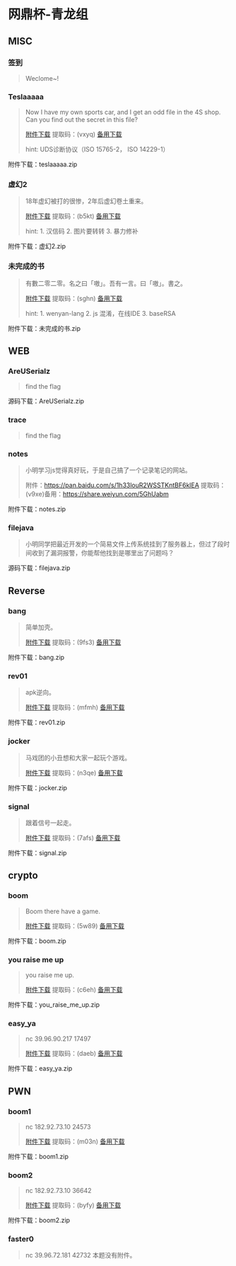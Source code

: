 # 网鼎杯-青龙组

## MISC

### 签到
> Weclome~!



### Teslaaaaa
> Now I have my own sports car, and I get an odd file in the 4S shop. Can you find out the secret in this file?
>
> [附件下载](https://pan.baidu.com/s/1R_iKyeGFjSRpgVKIS7AUzg) 提取码：(vxyq) [备用下载](https://share.weiyun.com/56wAilJ)
>
> hint: UDS诊断协议（ISO 15765-2， ISO 14229-1）

附件下载：teslaaaaa.zip



### 虚幻2

> 18年虚幻被打的很惨，2年后虚幻卷土重来。
>
> [附件下载](https://pan.baidu.com/s/1S1DpB7mNmvLUQl-QxeIyHg) 提取码：(b5kt) [备用下载](https://share.weiyun.com/56uQA6g)
>
> hint: 1. 汉信码 2. 图片要转转 3. 暴力修补

附件下载：虚幻2.zip



### 未完成的书
> 有數二零二零。名之曰「嗷」。吾有一言。曰「嗷」。書之。
>
> [附件下载](https://pan.baidu.com/s/19DNXzlUSGLQXbViD5QUoeQ) 提取码：(sghn) [备用下载](https://share.weiyun.com/5LcDULm)
>
> hint: 1. wenyan-lang 2. js 混淆，在线IDE 3. baseRSA

附件下载：未完成的书.zip



## WEB

### AreUSerialz
> find the flag

源码下载：AreUSerialz.zip



### trace
> find the flag



### notes
> 小明学习js觉得真好玩，于是自⼰搞了一个记录笔记的网站。
>
> 附件：https://pan.baidu.com/s/1h33louR2WSSTKntBF6klEA 提取码：(v9xe)备用：https://share.weiyun.com/5GhUabm

附件下载：notes.zip



### filejava
> 小明同学把最近开发的一个简易文件上传系统挂到了服务器上，但过了段时间收到了漏洞报警，你能帮他找到是哪里出了问题吗？

源码下载：filejava.zip



## Reverse

### bang
> 简单加壳。
>
> [附件下载](https://pan.baidu.com/s/1079f9PapvZyn2qMmHvHBug) 提取码：(9fs3) [备用下载](https://share.weiyun.com/5N7KJsg)

附件下载：bang.zip



### rev01
> apk逆向。
>
> [附件下载](https://pan.baidu.com/s/1Ozux3g3JceBMWvZDYTfhoA) 提取码：(mfmh) [备用下载](https://share.weiyun.com/5tOJDfd)

附件下载：rev01.zip



### jocker
> 马戏团的小丑想和大家一起玩个游戏。
>
> [附件下载](https://pan.baidu.com/s/1dDhlUw0HE2cBAcpY_QLsVw) 提取码：(n3qe) [备用下载](https://share.weiyun.com/57tAwwy)

附件下载：jocker.zip



### signal
> 跟着信号一起走。
>
> [附件下载](https://pan.baidu.com/s/1lOwU8lEt4b88H4JDMEfitw) 提取码：(7afs) [备用下载](https://share.weiyun.com/5IEwmvl)

附件下载：signal.zip



## crypto

### boom
> Boom there have a game.
>
> [附件下载](https://pan.baidu.com/s/1cbXhylOY3scsFwJwGoBpfw) 提取码：(5w89) [备用下载](https://share.weiyun.com/5FBXctl)

附件下载：boom.zip



### you raise me up
> you raise me up.
>
> [附件下载](https://pan.baidu.com/s/127CeUOsrZIrEExcmrL2tBQ) 提取码：(c6eh) [备用下载](https://share.weiyun.com/5aL4Cmj)

附件下载：you_raise_me_up.zip



### easy_ya
> nc 39.96.90.217 17497
>
> [附件下载](https://pan.baidu.com/s/1Fh5EJJ-vQK6uTjFr2cuHHQ) 提取码：(daeb) [备用下载](https://share.weiyun.com/5KEZnW5)

附件下载：easy_ya.zip



## PWN

### boom1
> nc 182.92.73.10 24573
>
> [附件下载](https://pan.baidu.com/s/1TOprpjG8vypyyVFuE5j67w) 提取码：(m03n) [备用下载](https://share.weiyun.com/5ZJxYhU)

附件下载：boom1.zip



### boom2
> nc 182.92.73.10 36642
>
> [附件下载](https://pan.baidu.com/s/17UUmwn5IUGyhxMsfNUTXUg) 提取码：(byfy) [备用下载](https://share.weiyun.com/5WRuCTk)

附件下载：boom2.zip



### faster0
> nc 39.96.72.181 42732
> 本题没有附件。


